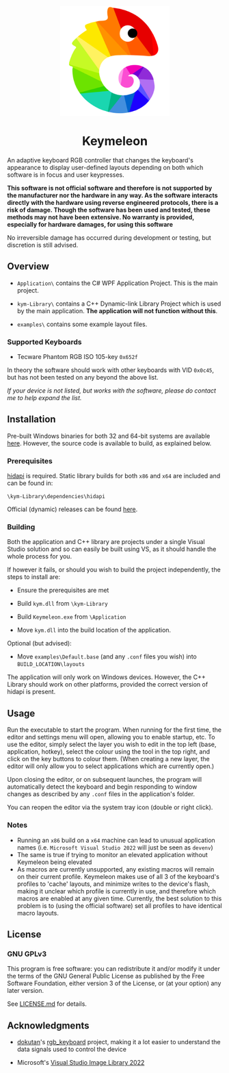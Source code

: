 <p align="center">
	<img width="256" height="256" src="https://github.com/Razzula/keymeleon/blob/main/Application/Resources/Keymeleon.svg">
</p>
<h1 align="center">Keymeleon</h1>

An adaptive keyboard RGB controller that changes the keyboard's appearance to display user-defined layouts depending on both which software is in focus and user keypresses. 

**This software is not official software and therefore is not supported by the manufacturer nor the hardware in any way. As the software interacts directly with the hardware using reverse engineered protocols, there is a risk of damage. Though the software has been used and tested, these methods may not have been extensive. No warranty is provided, especially for hardware damages, for using this software**

No irreversible damage has occurred during development or testing, but discretion is still advised.

## Overview

-  `Application\` contains the C# WPF Application Project. This is the main project.

-  `kym-Library\` contains a C++ Dynamic-link Library Project which is used by the main application. **The application will not function without this**.

-  `examples\` contains some example layout files.

### Supported Keyboards

- Tecware Phantom RGB ISO 105-key `0x652f`

In theory the software should work with other keyboards with VID `0x0c45`, but has not been tested on any beyond the above list.

_If your device is not listed, but works with the software, please do contact me to help expand the list._

## Installation

Pre-built Windows binaries for both 32 and 64-bit systems are available [here](https://github.com/Razzula/Keymeleon/releases). However, the source code is available to build, as explained below.

### Prerequisites

[hidapi](https://github.com/libusb/hidapi) is required. Static library builds for both `x86` and `x64` are included and can be found in:

```
\kym-Library\dependencies\hidapi
```

Official (dynamic) releases can be found [here](https://github.com/libusb/hidapi/releases).

### Building
Both the application and C++ library are projects under a single Visual Studio solution and so can easily be built using VS, as it should handle the whole process for you.

If however it fails, or should you wish to build the project independently, the steps to install are:

- Ensure the prerequisites are met

- Build `kym.dll` from `\kym-Library`

- Build `Keymeleon.exe` from `\Application`

- Move `kym.dll` into the build location of the application.

Optional (but advised):

- Move `examples\Default.base` (and any `.conf` files you wish) into `BUILD_LOCATION\layouts`

The application will only work on Windows devices. However, the C++ Library should work on other platforms, provided the correct version of hidapi is present.

## Usage

Run the executable to start the program. When running for the first time, the editor and settings menu will open, allowing you to enable startup, etc. To use the editor, simply select the layer you wish to edit in the top left (base, application, hotkey), select the colour using the tool in the top right, and click on the key buttons to colour them. (When creating a new layer, the editor will only allow you to select applications which are currently open.)

Upon closing the editor, or on subsequent launches, the program will automatically detect the keyboard and begin responding to window changes as described by any `.conf` files in the application's folder.

You can reopen the editor via the system tray icon (double or right click).

### Notes

- Running an `x86` build on a `x64` machine can lead to unusual application names (i.e. `Microsoft Visual Studio 2022` will just be seen as `devenv`)
- The same is true if trying to monitor an elevated application without Keymeleon being elevated
- As macros are currently unsupported, any existing macros will remain on their current profile. Keymeleon makes use of all 3 of the keyboard's profiles to 'cache' layouts, and minimize writes to the device's flash, making it unclear which profile is currently in use, and therefore which macros are enabled at any given time. Currently, the best solution to this problem is to (using the official software) set all profiles to have identical macro layouts.

## License
### GNU GPLv3
This program is free software: you can redistribute it and/or modify it under the terms of the GNU General Public License as published by the Free Software Foundation, either version 3 of the License, or (at your option) any later version.

See [LICENSE.md](LICENSE.md) for details.

## Acknowledgments

- [dokutan](https://github.com/dokutan)'s [rgb_keyboard](https://github.com/dokutan/rgb_keyboard) project, making it a lot easier to understand the data signals used to control the device

- Microsoft's [Visual Studio Image Library 2022](https://www.microsoft.com/en-gb/download/details.aspx?id=35825)
